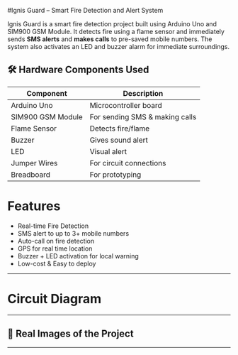 #Ignis Guard – Smart Fire Detection and Alert System

Ignis Guard is a smart fire detection project built using Arduino Uno and SIM900 GSM Module. It detects fire using a flame sensor and immediately sends **SMS alerts** and **makes calls** to pre-saved mobile numbers. The system also activates an LED and buzzer alarm for immediate surroundings.


## 🛠️ Hardware Components Used

| Component        | Description                         |
|------------------|-------------------------------------|
| Arduino Uno      | Microcontroller board               |
| SIM900 GSM Module| For sending SMS & making calls      |
| Flame Sensor     | Detects fire/flame                  |
| Buzzer           | Gives sound alert                   |
| LED              | Visual alert                        |
| Jumper Wires     | For circuit connections             |
| Breadboard       | For prototyping                     |


# Features

- Real-time Fire Detection
- SMS alert to up to 3+ mobile numbers
- Auto-call on fire detection 
- GPS for real time location
- Buzzer + LED activation for local warning
- Low-cost & Easy to deploy

---

# Circuit Diagram


---

## 📸 Real Images of the Project


---
